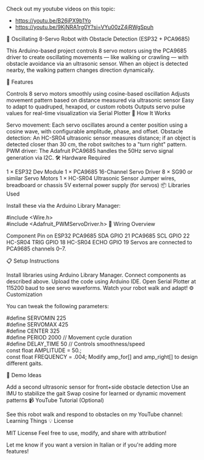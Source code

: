 Check out my youtube videos on this topic: 
- https://youtu.be/B26jPX9b1Yo
- https://youtu.be/9KjNRA1rg0Y?si=VYu00zZ4jRWgSpuh

🐛 Oscillating 8-Servo Robot with Obstacle Detection (ESP32 + PCA9685)

This Arduino-based project controls 8 servo motors using the PCA9685 driver to create oscillating movements — like walking or crawling — with obstacle avoidance via an ultrasonic sensor. When an object is detected nearby, the walking pattern changes direction dynamically.

🚀 Features

Controls 8 servo motors smoothly using cosine-based oscillation
Adjusts movement pattern based on distance measured via ultrasonic sensor
Easy to adapt to quadruped, hexapod, or custom robots
Outputs servo pulse values for real-time visualization via Serial Plotter
🧠 How It Works

Servo movement: Each servo oscillates around a center position using a cosine wave, with configurable amplitude, phase, and offset.
Obstacle detection: An HC-SR04 ultrasonic sensor measures distance; if an object is detected closer than 30 cm, the robot switches to a "turn right" pattern.
PWM driver: The Adafruit PCA9685 handles the 50Hz servo signal generation via I2C.
🛠️ Hardware Required

1 × ESP32 Dev Module
1 × PCA9685 16-Channel Servo Driver
8 × SG90 or similar Servo Motors
1 × HC-SR04 Ultrasonic Sensor
Jumper wires, breadboard or chassis
5V external power supply (for servos)
📦 Libraries Used

Install these via the Arduino Library Manager:

#include <Wire.h>  
#include <Adafruit_PWMServoDriver.h>
🔌 Wiring Overview

Component	Pin on ESP32
PCA9685 SDA	GPIO 21
PCA9685 SCL	GPIO 22
HC-SR04 TRIG	GPIO 18
HC-SR04 ECHO	GPIO 19
Servos are connected to PCA9685 channels 0–7.

📋 Setup Instructions

Install libraries using Arduino Library Manager.
Connect components as described above.
Upload the code using Arduino IDE.
Open Serial Plotter at 115200 baud to see servo waveforms.
Watch your robot walk and adapt!
⚙️ Customization

You can tweak the following parameters:

#define SERVOMIN 225  
#define SERVOMAX 425  
#define CENTER   325  
#define PERIOD   2000      // Movement cycle duration  
#define DELAY_TIME 50      // Controls smoothness/speed  
const float AMPLITUDE = 50.;  
const float FREQUENCY = .004;
Modify amp_for[] and amp_right[] to design different gaits.

🧪 Demo Ideas

Add a second ultrasonic sensor for front+side obstacle detection
Use an IMU to stabilize the gait
Swap cosine for learned or dynamic movement patterns
📹 YouTube Tutorial (Optional)

See this robot walk and respond to obstacles on my YouTube channel: Learning Things
💡 License

MIT License
Feel free to use, modify, and share with attribution!

Let me know if you want a version in Italian or if you're adding more features!
